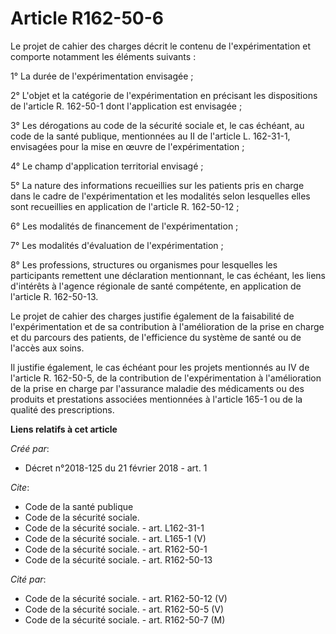 # Article R162-50-6

Le projet de cahier des charges décrit le contenu de l'expérimentation et comporte notamment les éléments suivants : 

1° La durée de l'expérimentation envisagée ; 

2° L'objet et la catégorie de l'expérimentation en précisant les dispositions de l'article R. 162-50-1 dont l'application est
envisagée ; 

3° Les dérogations au code de la sécurité sociale et, le cas échéant, au code de la santé publique, mentionnées au II de
l'article L. 162-31-1, envisagées pour la mise en œuvre de l'expérimentation ; 

4° Le champ d'application territorial envisagé ; 

5° La nature des informations recueillies sur les patients pris en charge dans le cadre de l'expérimentation et les modalités
selon lesquelles elles sont recueillies en application de l'article R. 162-50-12 ; 

6° Les modalités de financement de l'expérimentation ; 

7° Les modalités d'évaluation de l'expérimentation ; 

8° Les professions, structures ou organismes pour lesquelles les participants remettent une déclaration mentionnant, le cas
échéant, les liens d'intérêts à l'agence régionale de santé compétente, en application de l'article R. 162-50-13. 

Le projet de cahier des charges justifie également de la faisabilité de l'expérimentation et de sa contribution à
l'amélioration de la prise en charge et du parcours des patients, de l'efficience du système de santé ou de l'accès aux
soins. 

Il justifie également, le cas échéant pour les projets mentionnés au IV de l'article R. 162-50-5, de la contribution de
l'expérimentation à l'amélioration de la prise en charge par l'assurance maladie des médicaments ou des produits et
prestations associées mentionnées à l'article 165-1 ou de la qualité des prescriptions.

**Liens relatifs à cet article**

_Créé par_:

  - Décret n°2018-125 du 21 février 2018 - art. 1

_Cite_:

  - Code de la santé publique
  - Code de la sécurité sociale.
  - Code de la sécurité sociale. - art. L162-31-1
  - Code de la sécurité sociale. - art. L165-1 (V)
  - Code de la sécurité sociale. - art. R162-50-1
  - Code de la sécurité sociale. - art. R162-50-13

_Cité par_:

  - Code de la sécurité sociale. - art. R162-50-12 (V)
  - Code de la sécurité sociale. - art. R162-50-5 (V)
  - Code de la sécurité sociale. - art. R162-50-7 (M)
